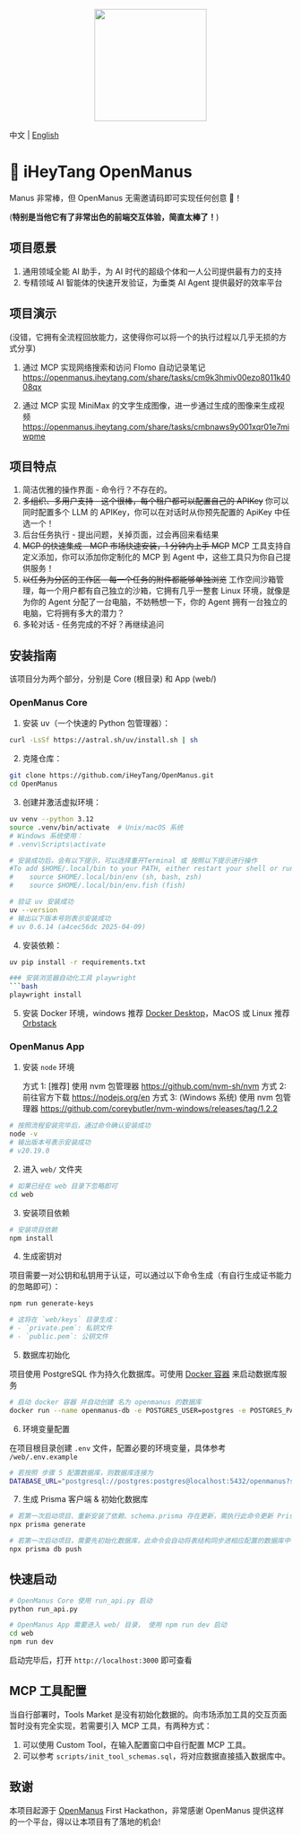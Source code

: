 <p align="center">
  <img src="assets/logo.jpg" width="200"/>
</p>

中文 | [English](README-en.md)

# 🎉 iHeyTang OpenManus

Manus 非常棒，但 OpenManus 无需邀请码即可实现任何创意 🛫！

(**特别是当他它有了非常出色的前端交互体验，简直太棒了！**)

## 项目愿景

1. 通用领域全能 AI 助手，为 AI 时代的超级个体和一人公司提供最有力的支持
2. 专精领域 AI 智能体的快速开发验证，为垂类 AI Agent 提供最好的效率平台

## 项目演示

(没错，它拥有全流程回放能力，这使得你可以将一个的执行过程以几乎无损的方式分享)

1. 通过 MCP 实现网络搜索和访问 Flomo 自动记录笔记
   https://openmanus.iheytang.com/share/tasks/cm9k3hmiv00ezo8011k4008qx

2. 通过 MCP 实现 MiniMax 的文字生成图像，进一步通过生成的图像来生成视频
   https://openmanus.iheytang.com/share/tasks/cmbnaws9y001xqr01e7miwpme

## 项目特点

1. 简洁优雅的操作界面 - 命令行？不存在的。
2. ~~多组织、多用户支持 - 这个很棒，每个租户都可以配置自己的 APIKey~~ 你可以同时配置多个 LLM 的 APIKey，你可以在对话时从你预先配置的 ApiKey 中任选一个！
3. 后台任务执行 - 提出问题，关掉页面，过会再回来看结果
4. ~~MCP 的快速集成 - MCP 市场快速安装，1 分钟内上手 MCP~~ MCP 工具支持自定义添加，你可以添加你定制化的 MCP 到 Agent 中，这些工具只为你自己提供服务！
5. ~~以任务为分区的工作区 - 每一个任务的附件都能够单独浏览~~ 工作空间沙箱管理，每一个用户都有自己独立的沙箱，它拥有几乎一整套 Linux 环境，就像是为你的 Agent 分配了一台电脑，不妨畅想一下，你的 Agent 拥有一台独立的电脑，它将拥有多大的潜力？
6. 多轮对话 - 任务完成的不好？再继续追问

## 安装指南

该项目分为两个部分，分别是 Core (根目录) 和 App (web/)

### OpenManus Core

1. 安装 uv（一个快速的 Python 包管理器）：

```bash
curl -LsSf https://astral.sh/uv/install.sh | sh
```

2. 克隆仓库：

```bash
git clone https://github.com/iHeyTang/OpenManus.git
cd OpenManus
```

3. 创建并激活虚拟环境：

```bash
uv venv --python 3.12
source .venv/bin/activate  # Unix/macOS 系统
# Windows 系统使用：
# .venv\Scripts\activate

# 安装成功后，会有以下提示，可以选择重开Terminal 或 按照以下提示进行操作
#To add $HOME/.local/bin to your PATH, either restart your shell or run:
#    source $HOME/.local/bin/env (sh, bash, zsh)
#    source $HOME/.local/bin/env.fish (fish)

# 验证 uv 安装成功
uv --version
# 输出以下版本号则表示安装成功
# uv 0.6.14 (a4cec56dc 2025-04-09)
```

4. 安装依赖：

````bash
uv pip install -r requirements.txt

### 安装浏览器自动化工具 playwright
```bash
playwright install
````

5. 安装 Docker 环境，windows 推荐 [Docker Desktop](https://www.docker.com/products/docker-desktop/)，MacOS 或 Linux 推荐 [Orbstack](https://orbstack.dev/download)

### OpenManus App

1. 安装 `node` 环境

   方式 1: [推荐] 使用 nvm 包管理器 https://github.com/nvm-sh/nvm
   方式 2: 前往官方下载 https://nodejs.org/en
   方式 3: (Windows 系统) 使用 nvm 包管理器 https://github.com/coreybutler/nvm-windows/releases/tag/1.2.2

```bash
# 按照流程安装完毕后，通过命令确认安装成功
node -v
# 输出版本号表示安装成功
# v20.19.0
```

2. 进入 `web/` 文件夹

```bash
# 如果已经在 web 目录下忽略即可
cd web
```

3. 安装项目依赖

```bash
# 安装项目依赖
npm install
```

4. 生成密钥对

项目需要一对公钥和私钥用于认证，可以通过以下命令生成（有自行生成证书能力的忽略即可）：

```bash
npm run generate-keys

# 这将在 `web/keys` 目录生成：
# - `private.pem`: 私钥文件
# - `public.pem`: 公钥文件
```

5. 数据库初始化

项目使用 PostgreSQL 作为持久化数据库。可使用 [Docker 容器](https://hub.docker.com/_/postgres) 来启动数据库服务

```bash
# 启动 docker 容器 并自动创建 名为 openmanus 的数据库
docker run --name openmanus-db -e POSTGRES_USER=postgres -e POSTGRES_PASSWORD=postgres -e POSTGRES_DB=openmanus -d -p 5432:5432 postgres
```

6. 环境变量配置

在项目根目录创建 `.env` 文件，配置必要的环境变量，具体参考 `/web/.env.example`

```bash
# 若按照 步骤 5 配置数据库，则数据库连接为
DATABASE_URL="postgresql://postgres:postgres@localhost:5432/openmanus?schema=public"
```

7. 生成 Prisma 客户端 & 初始化数据库

```bash
# 若第一次启动项目、重新安装了依赖、schema.prisma 存在更新，需执行此命令更新 Prisma Client
npx prisma generate

# 若第一次启动项目，需要先初始化数据库，此命令会自动将表结构同步进相应配置的数据库中
npx prisma db push
```

## 快速启动

```bash
# OpenManus Core 使用 run_api.py 启动
python run_api.py
```

```bash
# OpenManus App 需要进入 web/ 目录， 使用 npm run dev 启动
cd web
npm run dev
```

启动完毕后，打开 `http://localhost:3000` 即可查看

## MCP 工具配置

当自行部署时，Tools Market 是没有初始化数据的。向市场添加工具的交互页面暂时没有完全实现，若需要引入 MCP 工具，有两种方式：

1. 可以使用 Custom Tool，在输入配置窗口中自行配置 MCP 工具。
2. 可以参考 `scripts/init_tool_schemas.sql`，将对应数据直接插入数据库中。

## 致谢

本项目起源于 [OpenManus](https://github.com/mannaandpoem/OpenManus) First Hackathon，非常感谢 OpenManus 提供这样的一个平台，得以让本项目有了落地的机会!
